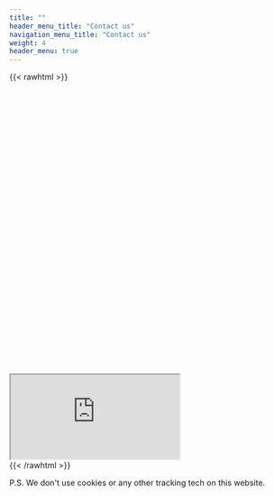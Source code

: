 ```yaml
---
title: ""
header_menu_title: "Contact us"
navigation_menu_title: "Contact us"
weight: 4
header_menu: true
---
```

{{< rawhtml >}}
<html>
<head>
<meta name="viewport" content="width=device-width, initial-scale=1">
<style>
.container {
  position: relative;
  width: 100%;
  overflow: hidden;
  padding-top: 100%;
}

.responsive-iframe {
  position: absolute;
  top: 0;
  left: 0;
  bottom: 0;
  right: 0;
  width: 100%;
  height: 100%;
  border: none;
}
</style>
</head>
<body>
<div class="container"> 
  <iframe  class="responsive-iframe" src="https://docs.google.com/forms/d/e/1FAIpQLScPU9Q1zz7HY6QCXzRNorr746FzY7YME-Szh4rwh8Njy3as1w/viewform?embedded=true">Loading…</iframe>
</div>
</body>
</html>
{{< /rawhtml >}}

P.S. We don't use cookies or any other tracking tech on this website.
